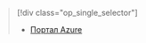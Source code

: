 > [!div class="op_single_selector"]
> * [Портал Azure](../articles/storage/common/storage-enable-and-view-metrics.md)
> 
> 

